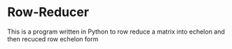 Row-Reducer
===========

This is a program written in Python to row reduce a matrix into echelon and then recuced row echelon form
